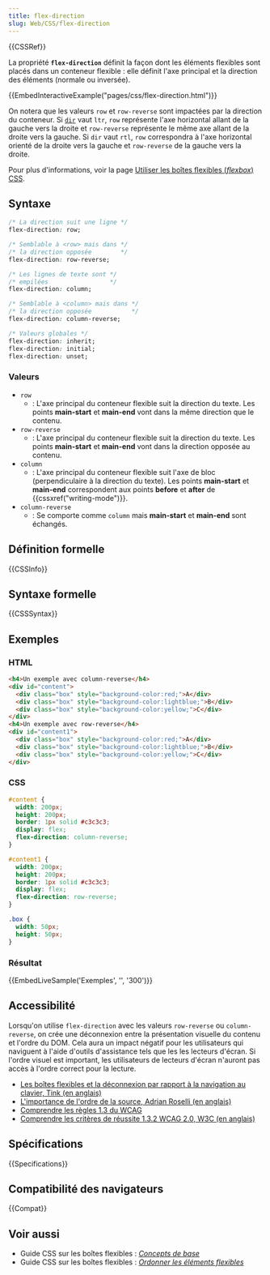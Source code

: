```yaml
---
title: flex-direction
slug: Web/CSS/flex-direction
---
```


{{CSSRef}}

La propriété **`flex-direction`** définit la façon dont les éléments flexibles sont placés dans un conteneur flexible : elle définit l'axe principal et la direction des éléments (normale ou inversée).

{{EmbedInteractiveExample("pages/css/flex-direction.html")}}

On notera que les valeurs `row` et `row-reverse` sont impactées par la direction du conteneur. Si [`dir`](/fr/docs/Web/HTML/Global_attributes#dir) vaut `ltr`, `row` représente l'axe horizontal allant de la gauche vers la droite et `row-reverse` représente le même axe allant de la droite vers la gauche. Si `dir` vaut `rtl`, `row` correspondra à l'axe horizontal orienté de la droite vers la gauche et `row-reverse` de la gauche vers la droite.

Pour plus d'informations, voir la page [Utiliser les boîtes flexibles (_flexbox_) CSS](/fr/docs/Web/CSS/CSS_Flexible_Box_Layout/Utilisation_des_flexbox_en_CSS).

## Syntaxe

```css
/* La direction suit une ligne */
flex-direction: row;

/* Semblable à <row> mais dans */
/* la direction opposée        */
flex-direction: row-reverse;

/* Les lignes de texte sont */
/* empilées                 */
flex-direction: column;

/* Semblable à <column> mais dans */
/* la direction opposée           */
flex-direction: column-reverse;

/* Valeurs globales */
flex-direction: inherit;
flex-direction: initial;
flex-direction: unset;
```

### Valeurs

- `row`
  - : L'axe principal du conteneur flexible suit la direction du texte. Les points **main-start** et **main-end** vont dans la même direction que le contenu.
- `row-reverse`
  - : L'axe principal du conteneur flexible suit la direction du texte. Les points **main-start** et **main-end** vont dans la direction opposée au contenu.
- `column`
  - : L'axe principal du conteneur flexible suit l'axe de bloc (perpendiculaire à la direction du texte). Les points **main-start** et **main-end** correspondent aux points **before** et **after** de {{cssxref("writing-mode")}}.
- `column-reverse`
  - : Se comporte comme `column` mais **main-start** et **main-end** sont échangés.

## Définition formelle

{{CSSInfo}}

## Syntaxe formelle

{{CSSSyntax}}

## Exemples

### HTML

```html
<h4>Un exemple avec column-reverse</h4>
<div id="content">
  <div class="box" style="background-color:red;">A</div>
  <div class="box" style="background-color:lightblue;">B</div>
  <div class="box" style="background-color:yellow;">C</div>
</div>
<h4>Un exemple avec row-reverse</h4>
<div id="content1">
  <div class="box" style="background-color:red;">A</div>
  <div class="box" style="background-color:lightblue;">B</div>
  <div class="box" style="background-color:yellow;">C</div>
</div>
```

### CSS

```css
#content {
  width: 200px;
  height: 200px;
  border: 1px solid #c3c3c3;
  display: flex;
  flex-direction: column-reverse;
}

#content1 {
  width: 200px;
  height: 200px;
  border: 1px solid #c3c3c3;
  display: flex;
  flex-direction: row-reverse;
}

.box {
  width: 50px;
  height: 50px;
}
```

### Résultat

{{EmbedLiveSample('Exemples', '', '300')}}

## Accessibilité

Lorsqu'on utilise `flex-direction` avec les valeurs `row-reverse` ou `column-reverse`, on crée une déconnexion entre la présentation visuelle du contenu et l'ordre du DOM. Cela aura un impact négatif pour les utilisateurs qui naviguent à l'aide d'outils d'assistance tels que les les lecteurs d'écran. Si l'ordre visuel est important, les utilisateurs de lecteurs d'écran n'auront pas accès à l'ordre correct pour la lecture.

- [Les boîtes flexibles et la déconnexion par rapport à la navigation au clavier, Tink (en anglais)](https://tink.uk/flexbox-the-keyboard-navigation-disconnect/)
- [L'importance de l'ordre de la source, Adrian Roselli (en anglais)](http://adrianroselli.com/2015/09/source-order-matters.html)
- [Comprendre les règles 1.3 du WCAG](/fr/docs/Web/Accessibility/Understanding_WCAG/Perceivable#Guideline_1.3_—_Create_content_that_can_be_presented_in_different_ways)
- [Comprendre les critères de réussite 1.3.2 WCAG 2.0, W3C (en anglais)](https://www.w3.org/TR/UNDERSTANDING-WCAG20/content-structure-separation-sequence.html)

## Spécifications

{{Specifications}}

## Compatibilité des navigateurs

{{Compat}}

## Voir aussi

- Guide CSS sur les boîtes flexibles : _[Concepts de base](/fr/docs/Web/CSS/Disposition_flexbox_CSS/Concepts_de_base_flexbox)_
- Guide CSS sur les boîtes flexibles : _[Ordonner les éléments flexibles](/fr/docs/Web/CSS/Disposition_flexbox_CSS/Ordering_Flex_Items)_
